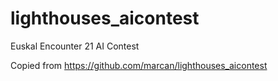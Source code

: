 # lighthouses_aicontest
Euskal Encounter 21 AI Contest

Copied from https://github.com/marcan/lighthouses_aicontest
